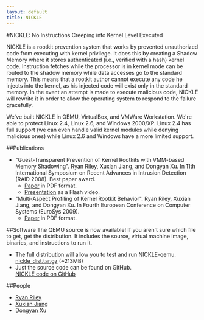 ```yaml
---
layout: default
title: NICKLE
---
```


#NICKLE: No Instructions Creeping into Kernel Level Executed

NICKLE is a rootkit prevention system that works by prevented unauthorized code from executing with kernel privilege. It does this by creating a Shadow Memory where it stores authenticated (i.e., verified with a hash) kernel code. Instruction fetches while the processor is in kernel mode can be routed to the shadow memory while data accesses go to the standard memory. This means that a rootkit author cannot execute any code he injects into the kernel, as his injected code will exist only in the standard memory. In the event an attempt is made to execute malicious code, NICKLE will rewrite it in order to allow the operating system to respond to the failure gracefully.

We've built NICKLE in QEMU, VirtualBox, and VMWare Workstation. We're able to protect Linux 2.4, Linux 2.6, and Windows 2000/XP. Linux 2.4 has full support (we can even handle valid kernel modules while denying malicious ones) while Linux 2.6 and Windows have a more limited support.

##Publications
  * "Guest-Transparent Prevention of Kernel Rootkits with VMM-based Memory Shadowing". Ryan Riley, Xuxian Jiang, and Dongyan Xu. In 11th International Symposium on Recent Advances in Intrusion Detection (RAID 2008). Best paper award.
    * [Paper](/pubs/RAID08.pdf) in PDF format.
    * [Presentation](http://friends.cs.purdue.edu/projects/nickle/raid08/) as a Flash video.
  * "Multi-Aspect Profiling of Kernel Rootkit Behavior". Ryan Riley, Xuxian Jiang, and Dongyan Xu. In Fourth European Conference on Computer Systems (EuroSys 2009).
    * [Paper](/pubs/eurosys09.pdf) in PDF format.

##Software
The QEMU source is now available! If you aren't sure which file to get, get the distribution. It includes the source, virtual machine image, binaries, and instructions to run it.

  * The full distribution will allow you to test and run NICKLE-qemu.  <br>
    [nickle_dist.tar.gz](/research-downloads/nickle-dist.tar.gz) (~213MB)
  * Just the source code can be found on GitHub. <br> 
    [NICKLE code on GitHub](https://github.com/rriley/nickle-research)

##People
  * [Ryan Riley](https://www.vsecurity.info/)
  * [Xuxian Jiang](http://www.csc.ncsu.edu/faculty/jiang/)
  * [Dongyan Xu](http://www.cs.purdue.edu/homes/dxu/)
